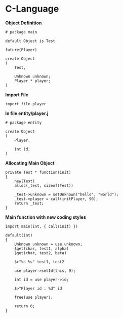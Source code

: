 
# C-Language

**Object Definition**

    # package main

	default Object is Test

	future(Player)

	create Object
	(
		Test,

		Unknown unknown;
		Player * player;
	)

**Import File**

    import file player

**In file entity/player.j**

    # package entity

	create Object
	(
		Player,

		int id;
	)

**Allocating Main Object**

    private Test * function(init)
	{
		new(Test)
		alloc(_test, sizeof(Test))

		_test->unknown = setUnknown("hello", "world");
		_test->player = call(initPlayer, 90);
		return _test;
	}

**Main function with new coding styles**

    import main(int, { call(init) })

	default(int)
	{
		Unknown unknown = use unknown;
		$get(char, test1, alpha)
		$get(char, test2, beta)

		$>"%s %s" test1, test2

		use player->setId(this, 9);

		int id = use player->id;
	
		$>"Player id : %d" id

		free(use player);

		return 0;
	}

